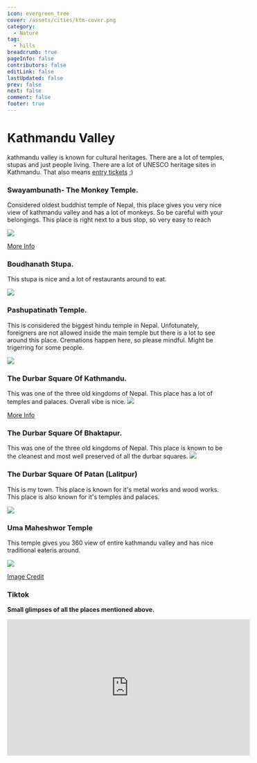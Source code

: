 ```yaml
---
icon: evergreen_tree
cover: /assets/cities/ktm-cover.png
category:
  - Nature
tag:
  - hills
breadcrumb: true
pageInfo: false
contributors: false
editLink: false
lastUpdated: false
prev: false
next: false
comment: false
footer: true
---
```


# Kathmandu Valley

kathmandu valley is known for cultural heritages. There are a lot of temples, stupas and just people living. There are a lot of UNESCO heritage sites in Kathmandu. That also means [entry tickets](https://ntb.gov.np/plan-your-trip/before-you-come/heritage-site-entry-fees) ;)

<!-- more -->

### Swayambunath- The Monkey Temple.

Considered oldest buddhist temple of Nepal, this place gives you very nice view of kathmandu valley and has a lot of monkeys. So be careful with your belongings. This place is right next to a bus stop, so very easy to reach

<img src="/assets/cities/ktm/swayambhunath.jpg">

[More Info](https://ntb.gov.np/en/swayambhunath)

### Boudhanath Stupa.

This stupa is nice and a lot of restaurants around to eat.

<img src="/assets/cities/ktm/boudhanath.jpg">

### Pashupatinath Temple.

This is considered the biggest hindu temple in Nepal. Unfotunately, foreigners are not allowed inside the main temple but there is a lot to see around this place. Cremations happen here, so please mindful. Might be trigerring for some people.

<img src="/assets/cities/ktm/pashupatinath.jpg">

### The Durbar Square Of Kathmandu.

This was one of the three old kingdoms of Nepal. This place has a lot of temples and palaces. Overall vibe is nice.
<img src="/assets/cities/ktm/kathmandu-square.jpg">

[More Info](https://ntb.gov.np/en/kathmandu-durbar-square)


### The Durbar Square Of Bhaktapur.

This was one of the three old kingdoms of Nepal. This place is known to be the cleanest and most well preserved of all the durbar squares. 
<img src="/assets/cities/ktm/bhatapur-durbar-square.jpg">

### The Durbar Square Of Patan (Lalitpur)

This is my town. This place is known for it's metal works and wood works. This place is also known for it's temples and palaces.

<img src="/assets/cities/ktm/pds.jpg">


### Uma Maheshwor Temple

This temple gives you 360 view of entire kathmandu valley and has nice traditional eateris around.

<img src="/assets/cities/ktm/uma-maheshwar_temple.jpg">

[Image Credit](https://www.orientalarchitecture.com/sid/1485/nepal/kirtipur/uma-maheshwar-temple)

### Tiktok

**Small glimpses of all the places mentioned above.**
<iframe width="560" height="315" src="https://www.tiktok.com/embed/v3/7470952793004690710" title="Overall Ktm" frameborder="0" allow="accelerometer; autoplay; clipboard-write; encrypted-media; gyroscope; picture-in-picture; web-share" referrerpolicy="strict-origin-when-cross-origin" allowfullscreen></iframe>




